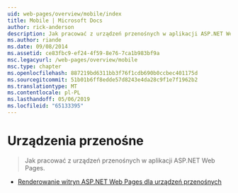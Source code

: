```yaml
---
uid: web-pages/overview/mobile/index
title: Mobile | Microsoft Docs
author: rick-anderson
description: Jak pracować z urządzeń przenośnych w aplikacji ASP.NET Web Pages.
ms.author: riande
ms.date: 09/08/2014
ms.assetid: ce83fbc9-ef24-4f59-8e76-7ca1b983bf9a
msc.legacyurl: /web-pages/overview/mobile
msc.type: chapter
ms.openlocfilehash: 887219bd6311bb3f76f1cdb690b0ccbec401175d
ms.sourcegitcommit: 51b01b6ff8edde57d8243e4da28c9f1e7f1962b2
ms.translationtype: MT
ms.contentlocale: pl-PL
ms.lasthandoff: 05/06/2019
ms.locfileid: "65133395"
---
```

# <a name="mobile"></a>Urządzenia przenośne

> Jak pracować z urządzeń przenośnych w aplikacji ASP.NET Web Pages.

- [Renderowanie witryn ASP.NET Web Pages dla urządzeń przenośnych](rendering-aspnet-web-pages-sites-for-mobile-devices.md)
